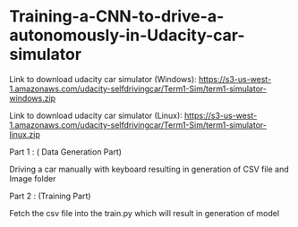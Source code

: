 # Training-a-CNN-to-drive-a-autonomously-in-Udacity-car-simulator

Link to download udacity car simulator (Windows): https://s3-us-west-1.amazonaws.com/udacity-selfdrivingcar/Term1-Sim/term1-simulator-windows.zip

Link to download udacity car simulator (Linux): https://s3-us-west-1.amazonaws.com/udacity-selfdrivingcar/Term1-Sim/term1-simulator-linux.zip

Part 1 : ( Data Generation Part)

Driving a car manually with keyboard resulting in generation of CSV file and Image folder

Part 2 : (Training Part)

Fetch the csv file into the train.py which will result in generation of model
